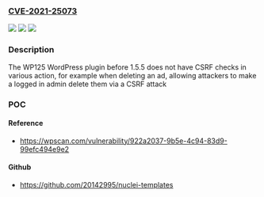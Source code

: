 ### [CVE-2021-25073](https://cve.mitre.org/cgi-bin/cvename.cgi?name=CVE-2021-25073)
![](https://img.shields.io/static/v1?label=Product&message=WP125&color=blue)
![](https://img.shields.io/static/v1?label=Version&message=1.5.5%3C%201.5.5%20&color=brighgreen)
![](https://img.shields.io/static/v1?label=Vulnerability&message=CWE-352%20Cross-Site%20Request%20Forgery%20(CSRF)&color=brighgreen)

### Description

The WP125 WordPress plugin before 1.5.5 does not have CSRF checks in various action, for example when deleting an ad, allowing attackers to make a logged in admin delete them via a CSRF attack

### POC

#### Reference
- https://wpscan.com/vulnerability/922a2037-9b5e-4c94-83d9-99efc494e9e2

#### Github
- https://github.com/20142995/nuclei-templates

